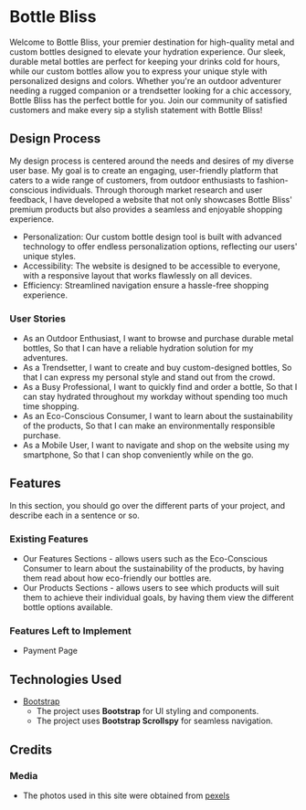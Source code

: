 # Bottle Bliss
Welcome to Bottle Bliss, your premier destination for high-quality metal and custom bottles designed to elevate your hydration experience. Our sleek, durable metal bottles are perfect for keeping your drinks cold for hours, while our custom bottles allow you to express your unique style with personalized designs and colors. Whether you're an outdoor adventurer needing a rugged companion or a trendsetter looking for a chic accessory, Bottle Bliss has the perfect bottle for you. Join our community of satisfied customers and make every sip a stylish statement with Bottle Bliss!

## Design Process

My design process is centered around the needs and desires of my diverse user base. My goal is to create an engaging, user-friendly platform that caters to a wide range of customers, from outdoor enthusiasts to fashion-conscious individuals. Through thorough market research and user feedback, I have developed a website that not only showcases Bottle Bliss' premium products but also provides a seamless and enjoyable shopping experience.

- Personalization: Our custom bottle design tool is built with advanced technology to offer endless personalization options, reflecting our users' unique styles.
- Accessibility: The website is designed to be accessible to everyone, with a responsive layout that works flawlessly on all devices.
- Efficiency: Streamlined navigation ensure a hassle-free shopping experience.

### User Stories
- As an Outdoor Enthusiast, I want to browse and purchase durable metal bottles, So that I can have a reliable hydration solution for my adventures.
- As a Trendsetter, I want to create and buy custom-designed bottles, So that I can express my personal style and stand out from the crowd.
- As a Busy Professional, I want to quickly find and order a bottle, So that I can stay hydrated throughout my workday without spending too much time shopping.
- As an Eco-Conscious Consumer, I want to learn about the sustainability of the products, So that I can make an environmentally responsible purchase.
- As a Mobile User, I want to navigate and shop on the website using my smartphone, So that I can shop conveniently while on the go.

## Features

In this section, you should go over the different parts of your project, and describe each in a sentence or so.

### Existing Features
- Our Features Sections - allows users such as the Eco-Conscious Consumer to learn about the sustainability of the products, by having them read about how eco-friendly our bottles are.
- Our Products Sections - allows users to see which products will suit them to achieve their individual goals, by having them view the different bottle options available.

### Features Left to Implement
- Payment Page

## Technologies Used

- [Bootstrap](https://getbootstrap.com)
    - The project uses **Bootstrap** for UI styling and components.
    - The project uses **Bootstrap Scrollspy** for seamless navigation.

## Credits

### Media
- The photos used in this site were obtained from [pexels](https://pexels.com)